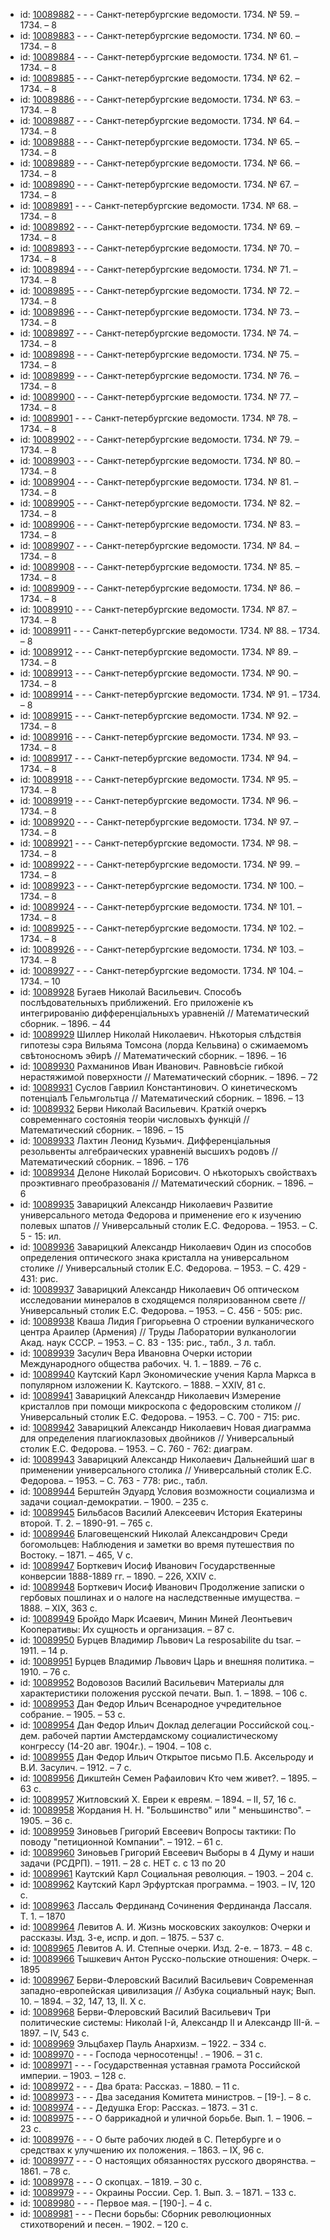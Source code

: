 <ul>
<li>id: <a href="http://books.e-heritage.ru/book/10089882">10089882</a>	- - - Санкт-петербургские ведомости. 1734. № 59. – 1734. – 8</li>
<li>id: <a href="http://books.e-heritage.ru/book/10089883">10089883</a>	- - - Санкт-петербургские ведомости. 1734. № 60. – 1734. – 8</li>
<li>id: <a href="http://books.e-heritage.ru/book/10089884">10089884</a>	- - - Санкт-петербургские ведомости. 1734. № 61. – 1734. – 8</li>
<li>id: <a href="http://books.e-heritage.ru/book/10089885">10089885</a>	- - - Санкт-петербургские ведомости. 1734. № 62. – 1734. – 8</li>
<li>id: <a href="http://books.e-heritage.ru/book/10089886">10089886</a>	- - - Санкт-петербургские ведомости. 1734. № 63. – 1734. – 8</li>
<li>id: <a href="http://books.e-heritage.ru/book/10089887">10089887</a>	- - - Санкт-петербургские ведомости. 1734. № 64. – 1734. – 8</li>
<li>id: <a href="http://books.e-heritage.ru/book/10089888">10089888</a>	- - - Санкт-петербургские ведомости. 1734. № 65. – 1734. – 8</li>
<li>id: <a href="http://books.e-heritage.ru/book/10089889">10089889</a>	- - - Санкт-петербургские ведомости. 1734. № 66. – 1734. – 8</li>
<li>id: <a href="http://books.e-heritage.ru/book/10089890">10089890</a>	- - - Санкт-петербургские ведомости. 1734. № 67. – 1734. – 8</li>
<li>id: <a href="http://books.e-heritage.ru/book/10089891">10089891</a>	- - - Санкт-петербургские ведомости. 1734. № 68. – 1734. – 8</li>
<li>id: <a href="http://books.e-heritage.ru/book/10089892">10089892</a>	- - - Санкт-петербургские ведомости. 1734. № 69. – 1734. – 8</li>
<li>id: <a href="http://books.e-heritage.ru/book/10089893">10089893</a>	- - - Санкт-петербургские ведомости. 1734. № 70. – 1734. – 8</li>
<li>id: <a href="http://books.e-heritage.ru/book/10089894">10089894</a>	- - - Санкт-петербургские ведомости. 1734. № 71. – 1734. – 8</li>
<li>id: <a href="http://books.e-heritage.ru/book/10089895">10089895</a>	- - - Санкт-петербургские ведомости. 1734. № 72. – 1734. – 8</li>
<li>id: <a href="http://books.e-heritage.ru/book/10089896">10089896</a>	- - - Санкт-петербургские ведомости. 1734. № 73. – 1734. – 8</li>
<li>id: <a href="http://books.e-heritage.ru/book/10089897">10089897</a>	- - - Санкт-петербургские ведомости. 1734. № 74. – 1734. – 8</li>
<li>id: <a href="http://books.e-heritage.ru/book/10089898">10089898</a>	- - - Санкт-петербургские ведомости. 1734. № 75. – 1734. – 8</li>
<li>id: <a href="http://books.e-heritage.ru/book/10089899">10089899</a>	- - - Санкт-петербургские ведомости. 1734. № 76. – 1734. – 8</li>
<li>id: <a href="http://books.e-heritage.ru/book/10089900">10089900</a>	- - - Санкт-петербургские ведомости. 1734. № 77. – 1734. – 8</li>
<li>id: <a href="http://books.e-heritage.ru/book/10089901">10089901</a>	- - - Санкт-петербургские ведомости. 1734. № 78. – 1734. – 8</li>
<li>id: <a href="http://books.e-heritage.ru/book/10089902">10089902</a>	- - - Санкт-петербургские ведомости. 1734. № 79. – 1734. – 8</li>
<li>id: <a href="http://books.e-heritage.ru/book/10089903">10089903</a>	- - - Санкт-петербургские ведомости. 1734. № 80. – 1734. – 8</li>
<li>id: <a href="http://books.e-heritage.ru/book/10089904">10089904</a>	- - - Санкт-петербургские ведомости. 1734. № 81. – 1734. – 8</li>
<li>id: <a href="http://books.e-heritage.ru/book/10089905">10089905</a>	- - - Санкт-петербургские ведомости. 1734. № 82. – 1734. – 8</li>
<li>id: <a href="http://books.e-heritage.ru/book/10089906">10089906</a>	- - - Санкт-петербургские ведомости. 1734. № 83. – 1734. – 8</li>
<li>id: <a href="http://books.e-heritage.ru/book/10089907">10089907</a>	- - - Санкт-петербургские ведомости. 1734. № 84. – 1734. – 8</li>
<li>id: <a href="http://books.e-heritage.ru/book/10089908">10089908</a>	- - - Санкт-петербургские ведомости. 1734. № 85. – 1734. – 8</li>
<li>id: <a href="http://books.e-heritage.ru/book/10089909">10089909</a>	- - - Санкт-петербургские ведомости. 1734. № 86. – 1734. – 8</li>
<li>id: <a href="http://books.e-heritage.ru/book/10089910">10089910</a>	- - - Санкт-петербургские ведомости. 1734. № 87. – 1734. – 8</li>
<li>id: <a href="http://books.e-heritage.ru/book/10089911">10089911</a>	- - - Санкт-петербургские ведомости. 1734. № 88. – 1734. – 8</li>
<li>id: <a href="http://books.e-heritage.ru/book/10089912">10089912</a>	- - - Санкт-петербургские ведомости. 1734. № 89. – 1734. – 8</li>
<li>id: <a href="http://books.e-heritage.ru/book/10089913">10089913</a>	- - - Санкт-петербургские ведомости. 1734. № 90. – 1734. – 8</li>
<li>id: <a href="http://books.e-heritage.ru/book/10089914">10089914</a>	- - - Санкт-петербургские ведомости. 1734. № 91. – 1734. – 8</li>
<li>id: <a href="http://books.e-heritage.ru/book/10089915">10089915</a>	- - - Санкт-петербургские ведомости. 1734. № 92. – 1734. – 8</li>
<li>id: <a href="http://books.e-heritage.ru/book/10089916">10089916</a>	- - - Санкт-петербургские ведомости. 1734. № 93. – 1734. – 8</li>
<li>id: <a href="http://books.e-heritage.ru/book/10089917">10089917</a>	- - - Санкт-петербургские ведомости. 1734. № 94. – 1734. – 8</li>
<li>id: <a href="http://books.e-heritage.ru/book/10089918">10089918</a>	- - - Санкт-петербургские ведомости. 1734. № 95. – 1734. – 8</li>
<li>id: <a href="http://books.e-heritage.ru/book/10089919">10089919</a>	- - - Санкт-петербургские ведомости. 1734. № 96. – 1734. – 8</li>
<li>id: <a href="http://books.e-heritage.ru/book/10089920">10089920</a>	- - - Санкт-петербургские ведомости. 1734. № 97. – 1734. – 8</li>
<li>id: <a href="http://books.e-heritage.ru/book/10089921">10089921</a>	- - - Санкт-петербургские ведомости. 1734. № 98. – 1734. – 8</li>
<li>id: <a href="http://books.e-heritage.ru/book/10089922">10089922</a>	- - - Санкт-петербургские ведомости. 1734. № 99. – 1734. – 8</li>
<li>id: <a href="http://books.e-heritage.ru/book/10089923">10089923</a>	- - - Санкт-петербургские ведомости. 1734. № 100. – 1734. – 8</li>
<li>id: <a href="http://books.e-heritage.ru/book/10089924">10089924</a>	- - - Санкт-петербургские ведомости. 1734. № 101. – 1734. – 8</li>
<li>id: <a href="http://books.e-heritage.ru/book/10089925">10089925</a>	- - - Санкт-петербургские ведомости. 1734. № 102. – 1734. – 8</li>
<li>id: <a href="http://books.e-heritage.ru/book/10089926">10089926</a>	- - - Санкт-петербургские ведомости. 1734. № 103. – 1734. – 8</li>
<li>id: <a href="http://books.e-heritage.ru/book/10089927">10089927</a>	- - - Санкт-петербургские ведомости. 1734. № 104. – 1734. – 10</li>
<li>id: <a href="http://books.e-heritage.ru/book/10089928">10089928</a>	Бугаев Николай Васильевич. Способъ послѣдовательныхъ приближений. Его приложенiе къ интегрированiю дифференцiальныхъ уравненiй // Математический сборник. – 1896. – 44</li>
<li>id: <a href="http://books.e-heritage.ru/book/10089929">10089929</a>	Шиллер Николай Николаевич. Нѣкоторыя слѣдствiя гипотезы сэра Вильяма Томсона (лоpдa Кельвина) о сжимаемомъ свѣтоносномъ эθирѣ // Математический сборник. – 1896. – 16</li>
<li>id: <a href="http://books.e-heritage.ru/book/10089930">10089930</a>	Рахманинов Иван Иванович. Равновѣсiе гибкой нерастяжимой поверхности // Математический сборник. – 1896. – 72</li>
<li>id: <a href="http://books.e-heritage.ru/book/10089931">10089931</a>	Суслов Гавриил Константинович. О кинетическомъ потенцiалѣ Гельмгольтца // Математический сборник. – 1896. – 13</li>
<li>id: <a href="http://books.e-heritage.ru/book/10089932">10089932</a>	Берви Николай Васильевич. Краткiй очеркъ современнаго состоянiя теорiи числовыхъ функцiй // Математический сборник. – 1896. – 15</li>
<li>id: <a href="http://books.e-heritage.ru/book/10089933">10089933</a>	Лахтин Леонид Кузьмич. Дифференцiальныя резольвенты алгебраических уравненiй высшихъ родовъ // Математический сборник. – 1896. – 176</li>
<li>id: <a href="http://books.e-heritage.ru/book/10089934">10089934</a>	Делоне Николай Борисович. О нѣкоторыхъ свойствахъ проэктивнаго преобразованiя // Математический сборник. – 1896. – 6</li>
<li>id: <a href="http://books.e-heritage.ru/book/10089935">10089935</a>	Заварицкий Александр Николаевич Развитие универсального метода Федорова и применение его к изучению полевых шпатов // Универсальный столик Е.С. Федорова. – 1953. – С. 5 - 15: ил.</li>
<li>id: <a href="http://books.e-heritage.ru/book/10089936">10089936</a>	Заварицкий Александр Николаевич Один из способов определения оптического знака кристалла на универсальном столике // Универсальный столик Е.С. Федорова. – 1953. – С. 429 - 431: рис.</li>
<li>id: <a href="http://books.e-heritage.ru/book/10089937">10089937</a>	Заварицкий Александр Николаевич Об оптическом исследовании минералов в сходящемся поляризованном свете // Универсальный столик Е.С. Федорова. – 1953. – С. 456 - 505: рис.</li>
<li>id: <a href="http://books.e-heritage.ru/book/10089938">10089938</a>	Кваша Лидия Григорьевна О строении вулканического центра Араилер (Армения) // Труды Лаборатории вулканологии Акад. наук СССР. – 1953. – С. 83 - 135: рис., табл., 3 л. табл.</li>
<li>id: <a href="http://books.e-heritage.ru/book/10089939">10089939</a>	Засулич Вера Ивановна Очерки истории Международного общества рабочих. Ч. 1. – 1889. – 76 с.</li>
<li>id: <a href="http://books.e-heritage.ru/book/10089940">10089940</a>	Каутский Карл Экономические учения Карла Маркса в популярном изложении К. Каутского. – 1888. – XXIV, 81 с.</li>
<li>id: <a href="http://books.e-heritage.ru/book/10089941">10089941</a>	Заварицкий Александр Николаевич Измерение кристаллов при помощи микроскопа с федоровским столиком // Универсальный столик Е.С. Федорова. – 1953. – С. 700 - 715: рис.</li>
<li>id: <a href="http://books.e-heritage.ru/book/10089942">10089942</a>	Заварицкий Александр Николаевич Новая диаграмма для определения плагиоклазовых двойников // Универсальный столик Е.С. Федорова. – 1953. – С. 760 - 762: диаграм.</li>
<li>id: <a href="http://books.e-heritage.ru/book/10089943">10089943</a>	Заварицкий Александр Николаевич Дальнейший шаг в применении универсального столика // Универсальный столик Е.С. Федорова. – 1953. – С. 763 - 778: рис., табл.</li>
<li>id: <a href="http://books.e-heritage.ru/book/10089944">10089944</a>	Берштейн Эдуард Условия возможности социализма и задачи социал-демократии. – 1900. – 235 с.</li>
<li>id: <a href="http://books.e-heritage.ru/book/10089945">10089945</a>	Бильбасов Василий Алексеевич История Екатерины второй. Т. 2. – 1890-91. – 765 с.</li>
<li>id: <a href="http://books.e-heritage.ru/book/10089946">10089946</a>	Благовещенский Николай Александрович Среди богомольцев: Наблюдения и заметки во время путешествия по Востоку. – 1871. – 465, V с.</li>
<li>id: <a href="http://books.e-heritage.ru/book/10089947">10089947</a>	Борткевич Иосиф Иванович Государственные конверсии 1888-1889 гг. – 1890. – 226, XXIV с.</li>
<li>id: <a href="http://books.e-heritage.ru/book/10089948">10089948</a>	Борткевич Иосиф Иванович Продолжение записки о гербовых пошлинах и о налоге на наследственные имущества. – 1888. – XIX, 363 с.</li>
<li>id: <a href="http://books.e-heritage.ru/book/10089949">10089949</a>	Бройдо Марк Исаевич, Минин Миней Леонтьевич Кооперативы: Их сущность и организация. – 87 с.</li>
<li>id: <a href="http://books.e-heritage.ru/book/10089950">10089950</a>	Бурцев Владимир Львович La resposabilite du tsar. – 1911. – 14 p.</li>
<li>id: <a href="http://books.e-heritage.ru/book/10089951">10089951</a>	Бурцев Владимир Львович Царь и внешняя политика. – 1910. – 76 с.</li>
<li>id: <a href="http://books.e-heritage.ru/book/10089952">10089952</a>	Водовозов Василий Васильевич Материалы для характеристики положения русской печати. Вып. 1. – 1898. – 106 с.</li>
<li>id: <a href="http://books.e-heritage.ru/book/10089953">10089953</a>	Дан Федор Ильич Всенародное учредительное собрание. – 1905. – 53 с.</li>
<li>id: <a href="http://books.e-heritage.ru/book/10089954">10089954</a>	Дан Федор Ильич Доклад делегации Российской соц.-дем. рабочей партии Амстердамскому социалистическому конгрессу (14-20 авг. 1904г.). – 1904. – 108 с.</li>
<li>id: <a href="http://books.e-heritage.ru/book/10089955">10089955</a>	Дан Федор Ильич Открытое письмо П.Б. Аксельроду и В.И. Засулич. – 1912. – 7 с.</li>
<li>id: <a href="http://books.e-heritage.ru/book/10089956">10089956</a>	Дикштейн Семен Рафаилович Кто чем живет?. – 1895. – 63 с.</li>
<li>id: <a href="http://books.e-heritage.ru/book/10089957">10089957</a>	Житловский Х. Евреи к евреям. – 1894. – II, 57, 16 с.</li>
<li>id: <a href="http://books.e-heritage.ru/book/10089958">10089958</a>	Жордания Н. Н. "Большинство" или " меньшинство". – 1905. – 36 с.</li>
<li>id: <a href="http://books.e-heritage.ru/book/10089959">10089959</a>	Зиновьев Григорий Евсеевич Вопросы тактики: По поводу "петиционной Компании". – 1912. – 61 с.</li>
<li>id: <a href="http://books.e-heritage.ru/book/10089960">10089960</a>	Зиновьев Григорий Евсеевич Выборы в 4 Думу и наши задачи (РСДРП). – 1911. – 28 с. НЕТ с. с 13 по 20</li>
<li>id: <a href="http://books.e-heritage.ru/book/10089961">10089961</a>	Каутский Карл Социальная революция. – 1903. – 204 с.</li>
<li>id: <a href="http://books.e-heritage.ru/book/10089962">10089962</a>	Каутский Карл Эрфуртская программа. – 1903. – IV, 120 с.</li>
<li>id: <a href="http://books.e-heritage.ru/book/10089963">10089963</a>	Лассаль Фердинанд Сочинения Фердинанда Лассаля. Т. 1. – 1870</li>
<li>id: <a href="http://books.e-heritage.ru/book/10089964">10089964</a>	Левитов А. И. Жизнь московских закоулков: Очерки и рассказы. Изд. 3-е, испр. и доп. – 1875. – 537 с.</li>
<li>id: <a href="http://books.e-heritage.ru/book/10089965">10089965</a>	Левитов А. И. Степные очерки. Изд. 2-е. – 1873. – 48 с.</li>
<li>id: <a href="http://books.e-heritage.ru/book/10089966">10089966</a>	Тышкевич Антон Русско-польские отношения: Очерк. – 1895</li>
<li>id: <a href="http://books.e-heritage.ru/book/10089967">10089967</a>	Берви-Флеровский Василий Васильевич Современная западно-европейская цивилизация // Азбука социальный наук; Вып. 10. – 1894. – 32, 147, 13, II. X с.</li>
<li>id: <a href="http://books.e-heritage.ru/book/10089968">10089968</a>	Берви-Флеровский Василий Васильевич Три политические системы: Николай I-й, Александр II и Александр III-й. – 1897. – IV, 543 с.</li>
<li>id: <a href="http://books.e-heritage.ru/book/10089969">10089969</a>	Эльцбахер Пауль Анархизм. – 1922. – 334 с.</li>
<li>id: <a href="http://books.e-heritage.ru/book/10089970">10089970</a>	- - - Господа черносотенцы! . – 1906. – 31 с.</li>
<li>id: <a href="http://books.e-heritage.ru/book/10089971">10089971</a>	- - - Государственная уставная грамота Российской империи. – 1903. – 128 с.</li>
<li>id: <a href="http://books.e-heritage.ru/book/10089972">10089972</a>	- - - Два брата: Рассказ. – 1880. – 11 с.</li>
<li>id: <a href="http://books.e-heritage.ru/book/10089973">10089973</a>	- - - Два заседания Комитета министров. – [19-]. – 8 с.</li>
<li>id: <a href="http://books.e-heritage.ru/book/10089974">10089974</a>	- - - Дедушка Егор: Рассказ. – 1873. – 31 с.</li>
<li>id: <a href="http://books.e-heritage.ru/book/10089975">10089975</a>	- - - О баррикадной и уличной борьбе. Вып. 1. – 1906. – 23 с.</li>
<li>id: <a href="http://books.e-heritage.ru/book/10089976">10089976</a>	- - - О быте рабочих людей в С. Петербурге и о средствах к улучшению их положения. – 1863. – IX, 96 с.</li>
<li>id: <a href="http://books.e-heritage.ru/book/10089977">10089977</a>	- - - О настоящих обязанностях русского дворянства. – 1861. – 78 с.</li>
<li>id: <a href="http://books.e-heritage.ru/book/10089978">10089978</a>	- - - О скопцах. – 1819. – 30 с.</li>
<li>id: <a href="http://books.e-heritage.ru/book/10089979">10089979</a>	- - - Окраины России. Сер. 1. Вып. 3. – 1871. – 133 с.</li>
<li>id: <a href="http://books.e-heritage.ru/book/10089980">10089980</a>	- - - Первое мая. – [190-]. – 4 с.</li>
<li>id: <a href="http://books.e-heritage.ru/book/10089981">10089981</a>	- - - Песни борьбы: Сборник революционных стихотворений и песен. – 1902. – 120 с.</li>
</ul>
